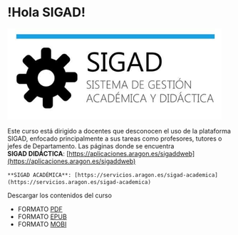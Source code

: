 # !Hola SIGAD!
 ![logo SIGAD](https://raw.githubusercontent.com/catedu/curso-basico-sigad/master/img/SIGAD.png)

Este curso está dirigido a docentes que desconocen el uso de la plataforma SIGAD,  enfocado principalmente a sus tareas como profesores, tutores o jefes de Departamento.
Las páginas donde se encuentra<br>
 	**SIGAD DIDÁCTICA**: [https://aplicaciones.aragon.es/sigaddweb](https://aplicaciones.aragon.es/sigaddweb)
	
	**SIGAD ACADÉMICA**: [https://servicios.aragon.es/sigad-academica](https://servicios.aragon.es/sigad-academica)
	
Descargar los contenidos del curso
 - FORMATO [PDF](https://github.com/catedu/curso-basico-sigad/raw/gh-pages/mybook/curso-basico-sigad.pdf)
 - FORMATO [EPUB](https://github.com/catedu/curso-basico-sigad/raw/gh-pages/mybook/curso-basico-sigad.epub)
 - FORMATO [MOBI](https://github.com/catedu/curso-basico-sigad/raw/gh-pages/mybook/curso-basico-sigad.mobi)
